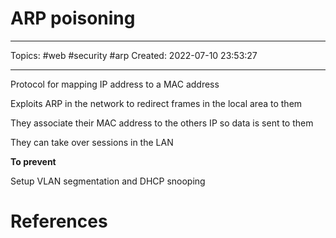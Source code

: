 # ARP poisoning
---
Topics: #web #security #arp
Created: 2022-07-10 23:53:27

---

Protocol for mapping IP address to a MAC address

Exploits ARP in the network to redirect frames in the local area to them

They associate their MAC address to the others IP so data is sent to them

They can take over sessions in the LAN

**To prevent**

Setup VLAN segmentation and DHCP snooping

# References
